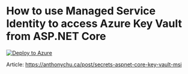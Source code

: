 # How to use Managed Service Identity to access Azure Key Vault from ASP.NET Core

[![Deploy to Azure](https://azuredeploy.net/deploybutton.svg)](https://azuredeploy.net/)

Article: https://anthonychu.ca/post/secrets-aspnet-core-key-vault-msi
